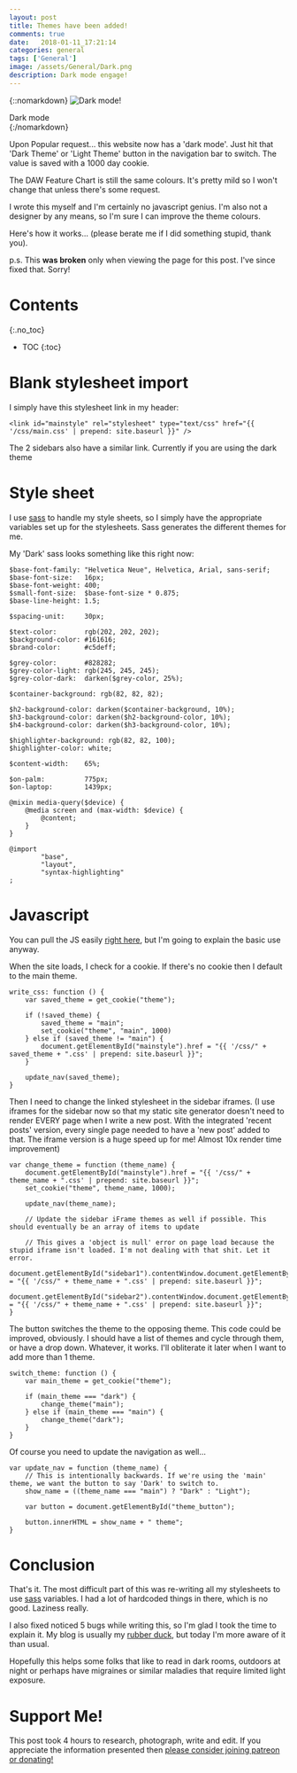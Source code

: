 ```yaml
---
layout: post
title: Themes have been added!
comments: true
date:   2018-01-11_17:21:14 
categories: general
tags: ['General']
image: /assets/General/Dark.png
description: Dark mode engage!
---
```


{::nomarkdown}
  <img src="/assets/General/Dark.png" alt="Dark mode!">
  <div class="image-caption">Dark mode</div>
{:/nomarkdown}

Upon Popular request... this website now has a 'dark mode'. Just hit that 'Dark Theme' or 'Light Theme' button in the navigation bar to switch. The value is saved with a 1000 day cookie.

The DAW Feature Chart is still the same colours. It's pretty mild so I won't change that unless there's some request.

I wrote this myself and I'm certainly no javascript genius. I'm also not a designer by any means, so I'm sure I can improve the theme colours.

Here's how it works... (please berate me if I did something stupid, thank you).

p.s. This **was broken** only when viewing the page for this post. I've since fixed that. Sorry!

<!--more-->

# Contents
{:.no_toc}
* TOC
{:toc}

# Blank stylesheet import

I simply have this stylesheet link in my header:

`<link id="mainstyle" rel="stylesheet" type="text/css" href="{{ '/css/main.css' | prepend: site.baseurl }}" />`

The 2 sidebars also have a similar link. Currently if you are using the dark theme

# Style sheet

I use [sass](http://sass-lang.com) to handle my style sheets, so I simply have the appropriate variables set up for the stylesheets. Sass generates the different themes for me.

My 'Dark' sass looks something like this right now:

~~~
$base-font-family: "Helvetica Neue", Helvetica, Arial, sans-serif;
$base-font-size:   16px;
$base-font-weight: 400;
$small-font-size:  $base-font-size * 0.875;
$base-line-height: 1.5;

$spacing-unit:     30px;

$text-color:       rgb(202, 202, 202);
$background-color: #161616;
$brand-color:      #c5deff;

$grey-color:       #828282;
$grey-color-light: rgb(245, 245, 245);
$grey-color-dark:  darken($grey-color, 25%);

$container-background: rgb(82, 82, 82);

$h2-background-color: darken($container-background, 10%);
$h3-background-color: darken($h2-background-color, 10%);
$h4-background-color: darken($h3-background-color, 10%);

$highlighter-background: rgb(82, 82, 100);
$highlighter-color: white;

$content-width:    65%;

$on-palm:          775px;
$on-laptop:        1439px;

@mixin media-query($device) {
    @media screen and (max-width: $device) {
        @content;
    }
}

@import
        "base",
        "layout",
        "syntax-highlighting"
;
~~~

# Javascript

You can pull the JS easily [right here](/admt/admt.js), but I'm going to explain the basic use anyway.

When the site loads, I check for a cookie. If there's no cookie then I default to the main theme. 

~~~
write_css: function () {
    var saved_theme = get_cookie("theme");

    if (!saved_theme) {
        saved_theme = "main";
        set_cookie("theme", "main", 1000)
    } else if (saved_theme != "main") {
        document.getElementById("mainstyle").href = "{{ '/css/" + saved_theme + ".css' | prepend: site.baseurl }}";
    }

    update_nav(saved_theme);
}
~~~

Then I need to change the linked stylesheet in the sidebar iframes. (I use iframes for the sidebar now so that my static site generator doesn't need to render EVERY page when I write a new post. With the integrated 'recent posts' version, every single page needed to have a 'new post' added to that. The iframe version is a huge speed up for me! Almost 10x render time improvement)

~~~
var change_theme = function (theme_name) {
    document.getElementById("mainstyle").href = "{{ '/css/" + theme_name + ".css' | prepend: site.baseurl }}";
    set_cookie("theme", theme_name, 1000);

    update_nav(theme_name);

    // Update the sidebar iFrame themes as well if possible. This should eventually be an array of items to update

    // This gives a 'object is null' error on page load because the stupid iframe isn't loaded. I'm not dealing with that shit. Let it error.
    document.getElementById("sidebar1").contentWindow.document.getElementById("mainstyle").href = "{{ '/css/" + theme_name + ".css' | prepend: site.baseurl }}";
    document.getElementById("sidebar2").contentWindow.document.getElementById("mainstyle").href = "{{ '/css/" + theme_name + ".css' | prepend: site.baseurl }}";
}
~~~

The button switches the theme to the opposing theme. This code could be improved, obviously. I should have a list of themes and cycle through them, or have a drop down. Whatever, it works. I'll obliterate it later when I want to add more than 1 theme.

~~~
switch_theme: function () {
    var main_theme = get_cookie("theme");

    if (main_theme === "dark") {
        change_theme("main");
    } else if (main_theme === "main") {
        change_theme("dark");
    }
}
~~~

Of course you need to update the navigation as well...

~~~
var update_nav = function (theme_name) {
    // This is intentionally backwards. If we're using the 'main' theme, we want the button to say 'Dark' to switch to.
    show_name = ((theme_name === "main") ? "Dark" : "Light");

    var button = document.getElementById("theme_button");
    
    button.innerHTML = show_name + " theme";
}
~~~

# Conclusion

That's it. The most difficult part of this was re-writing all my stylesheets to use [sass](http://sass-lang.com) variables. I had a lot of hardcoded things in there, which is no good. Laziness really.

I also fixed noticed 5 bugs while writing this, so I'm glad I took the time to explain it. My blog is usually my [rubber duck](https://en.wikipedia.org/wiki/Rubber_duck_debugging), but today I'm more aware of it than usual.

Hopefully this helps some folks that like to read in dark rooms, outdoors at night or perhaps have migraines or similar maladies that require limited light exposure.

# Support Me!

This post took 4 hours to research, photograph, write and edit. If you appreciate the information presented then <a href="/DonateNow/">please consider joining patreon or donating!</a>







